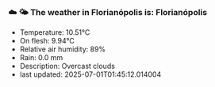 ### ☁️ 🌤️  The weather in Florianópolis is: Florianópolis

- Temperature: 10.51°C
- On flesh: 9.94°C
- Relative air humidity: 89%
- Rain: 0.0 mm
- Description: Overcast clouds
- last updated: 2025-07-01T01:45:12.014004
